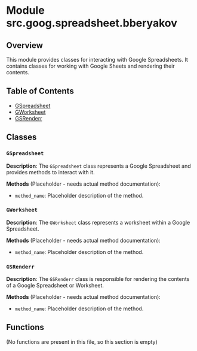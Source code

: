 # Module src.goog.spreadsheet.bberyakov

## Overview

This module provides classes for interacting with Google Spreadsheets. It contains classes for working with Google Sheets and rendering their contents.

## Table of Contents

* [GSpreadsheet](#gspreadsheet)
* [GWorksheet](#gworksheet)
* [GSRenderr](#gsrenderr)


## Classes

### `GSpreadsheet`

**Description**: The `GSpreadsheet` class represents a Google Spreadsheet and provides methods to interact with it.


**Methods** (Placeholder - needs actual method documentation):

- `method_name`: Placeholder description of the method.


### `GWorksheet`

**Description**: The `GWorksheet` class represents a worksheet within a Google Spreadsheet.


**Methods** (Placeholder - needs actual method documentation):

- `method_name`: Placeholder description of the method.


### `GSRenderr`

**Description**: The `GSRenderr` class is responsible for rendering the contents of a Google Spreadsheet or Worksheet.


**Methods** (Placeholder - needs actual method documentation):

- `method_name`: Placeholder description of the method.


## Functions

(No functions are present in this file, so this section is empty)